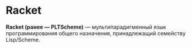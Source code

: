# Racket 
**Racket (ранее — PLTScheme)** — мультипарадигменный язык программирования общего назначения, принадлежащий семейству Lisp/Scheme.
